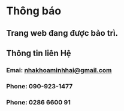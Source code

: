 # Thông báo

## Trang web đang được bảo trì.

## Thông tin liên Hệ

### Emai: nhakhoaminhhai@gmail.com
### Phone: 090-923-1477
### Phone: 0286 6600 91
